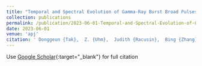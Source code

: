 ```yaml
---
title: "Temporal and Spectral Evolution of Gamma-Ray Burst Broad Pulses: Identification of High-latitude Emission in the Prompt Emission"
collection: publications
permalink: /publication/2023-06-01-Temporal-and-Spectral-Evolution-of-Gamma-Ray-Burst-Broad-Pulses-Identification-of-High-latitude-Emission-in-the-Prompt-Emission
date: 2023-06-01
venue: 'apj'
citation: ' Donggeun {Tak},  Z. {Uhm},  Judith {Racusin},  Bing {Zhang},  Sylvain {Guiriec},  Daniel {Kocevski},  Bin-Bin {Zhang},  Julie {McEnery}, &quot;Temporal and Spectral Evolution of Gamma-Ray Burst Broad Pulses: Identification of High-latitude Emission in the Prompt Emission.&quot; apj, 2023.'
---
```

Use [Google Scholar](https://scholar.google.com/scholar?q=Temporal+and+Spectral+Evolution+of+Gamma+Ray+Burst+Broad+Pulses:+Identification+of+High+latitude+Emission+in+the+Prompt+Emission){:target="_blank"} for full citation